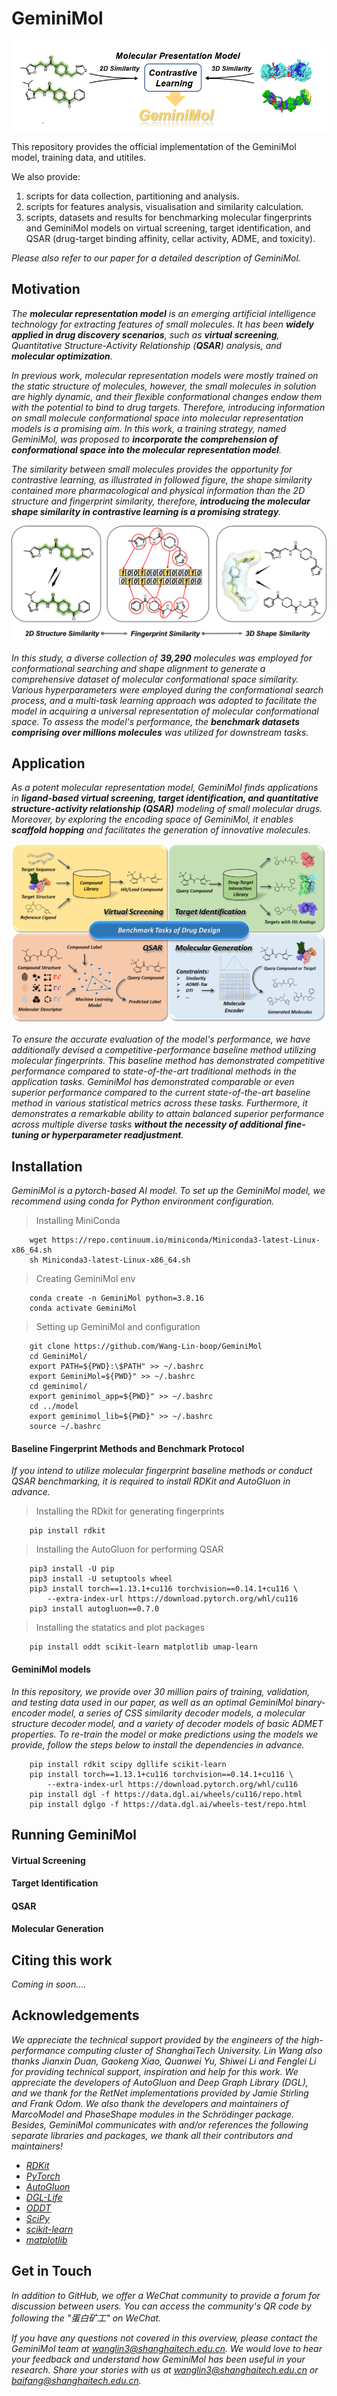 # GeminiMol

![](.image/geminimol.png)  

This repository provides the official implementation of the GeminiMol model, training data, and utitiles.  

We also provide:   

1.  scripts for data collection, partitioning and analysis.    
2.  scripts for features analysis, visualisation and similarity calculation.   
3.  scripts, datasets and results for benchmarking molecular fingerprints and GeminiMol models on virtual screening, target identification, and QSAR (drug-target binding affinity, cellar activity, ADME, and toxicity).    

_Please also refer to our paper for a detailed description of GeminiMol._

## Motivation  

_The **molecular representation model** is an emerging artificial intelligence technology for extracting features of small molecules. It has been **widely applied in drug discovery scenarios**, such as **virtual screening**, Quantitative Structure-Activity Relationship (**QSAR**) analysis, and **molecular optimization**._   
  
_In previous work, molecular representation models were mostly trained on the static structure of molecules, however, the small molecules in solution are highly dynamic, and their flexible conformational changes endow them with the potential to bind to drug targets. Therefore, introducing information on small molecule conformational space into molecular representation models is a promising aim. In this work, a training strategy, named GeminiMol, was proposed to **incorporate the comprehension of conformational space into the molecular representation model**._   

_The similarity between small molecules provides the opportunity for contrastive learning, as illustrated in followed figure, the shape similarity contained more pharmacological and physical information than the 2D structure and fingerprint similarity, therefore, **introducing the molecular shape similarity in contrastive learning is a promising strategy**._

![similarity](.image/similarity.png)

_In this study, a diverse collection of **39,290** molecules was employed for conformational searching and shape alignment to generate a comprehensive dataset of molecular conformational space similarity. Various hyperparameters were employed during the conformational search process, and a multi-task learning approach was adopted to facilitate the model in acquiring a universal representation of molecular conformational space. To assess the model's performance, the **benchmark datasets comprising over millions molecules** was utilized for downstream tasks._    

## Application

_As a potent molecular representation model, GeminiMol finds applications in **ligand-based virtual screening, target identification, and quantitative structure-activity relationship (QSAR)** modeling of small molecular drugs. Moreover, by exploring the encoding space of GeminiMol, it enables **scaffold hopping** and facilitates the generation of innovative molecules._   

![benchmark](.image/benchmark.png)

_To ensure the accurate evaluation of the model's performance, we have additionally devised a competitive-performance baseline method utilizing molecular fingerprints. This baseline method has demonstrated competitive performance compared to state-of-the-art traditional methods in the application tasks. GeminiMol has demonstrated comparable or even superior performance compared to the current state-of-the-art baseline method in various statistical metrics across these tasks. Furthermore, it demonstrates a remarkable ability to attain balanced superior performance across multiple diverse tasks **without the necessity of additional fine-tuning or hyperparameter readjustment**._

## Installation

_GeminiMol is a pytorch-based AI model. To set up the GeminiMol model, we recommend using conda for Python environment configuration._   

> Installing MiniConda
```
    wget https://repo.continuum.io/miniconda/Miniconda3-latest-Linux-x86_64.sh
    sh Miniconda3-latest-Linux-x86_64.sh
```
> Creating GeminiMol env
```
    conda create -n GeminiMol python=3.8.16
    conda activate GeminiMol
```
> Setting up GeminiMol and configuration
```
    git clone https://github.com/Wang-Lin-boop/GeminiMol
    cd GeminiMol/
    export PATH=${PWD}:\$PATH" >> ~/.bashrc
    export GeminiMol=${PWD}" >> ~/.bashrc
    cd geminimol/
    export geminimol_app=${PWD}" >> ~/.bashrc
    cd ../model
    export geminimol_lib=${PWD}" >> ~/.bashrc
    source ~/.bashrc
```

#### Baseline Fingerprint Methods and Benchmark Protocol

_If you intend to utilize molecular fingerprint baseline methods or conduct QSAR benchmarking, it is required to install RDKit and AutoGluon in advance._     

> Installing the RDkit for generating fingerprints

```
    pip install rdkit
```

> Installing the AutoGluon for performing QSAR

``` 
    pip3 install -U pip
    pip3 install -U setuptools wheel
    pip3 install torch==1.13.1+cu116 torchvision==0.14.1+cu116 \
        --extra-index-url https://download.pytorch.org/whl/cu116
    pip3 install autogluon==0.7.0
```

> Installing the statatics and plot packages

```
    pip install oddt scikit-learn matplotlib umap-learn
```

#### GeminiMol models

_In this repository, we provide over 30 million pairs of training, validation, and testing data used in our paper, as well as an optimal GeminiMol binary-encoder model, a series of CSS similarity decoder models, a molecular structure decoder model, and a variety of decoder models of basic ADMET properties. To re-train the model or make predictions using the models we provide, follow the steps below to install the dependencies in advance._

```
    pip install rdkit scipy dgllife scikit-learn
    pip install torch==1.13.1+cu116 torchvision==0.14.1+cu116 \
        --extra-index-url https://download.pytorch.org/whl/cu116
    pip install dgl -f https://data.dgl.ai/wheels/cu116/repo.html
    pip install dglgo -f https://data.dgl.ai/wheels-test/repo.html
```

## Running GeminiMol



#### Virtual Screening 

#### Target Identification

#### QSAR

#### Molecular Generation


## Citing this work

_Coming in soon...._

## Acknowledgements

_We appreciate the technical support provided by the engineers of the high-performance computing cluster of ShanghaiTech University. Lin Wang also thanks Jianxin Duan, Gaokeng Xiao, Quanwei Yu, Shiwei Li and Fenglei Li for providing technical support, inspiration and help for this work. We appreciate the developers of AutoGluon and Deep Graph Library (DGL), and we thank for the RetNet implementations provided by Jamie Stirling and Frank Odom. We also thank the developers and maintainers of MarcoModel and PhaseShape modules in the Schrödinger package. Besides, GeminiMol communicates with and/or references the following separate libraries and packages, we thank all their contributors and maintainers!_  

*  [_RDKit_](https://www.rdkit.org/)
*  [_PyTorch_](https://pytorch.org/)
*  [_AutoGluon_](https://auto.gluon.ai/stable/index.html)
*  [_DGL-Life_](https://lifesci.dgl.ai/)
*  [_ODDT_](https://oddt.readthedocs.io/en/latest/)
*  [_SciPy_](https://scipy.org/)
*  [_scikit-learn_](https://scikit-learn.org/stable/)
*  [_matplotlib_](https://matplotlib.org/)

## Get in Touch

_In addition to GitHub, we offer a WeChat community to provide a forum for discussion between users. You can access the community's QR code by following the "蛋白矿工" on WeChat._    

_If you have any questions not covered in this overview, please contact the GeminiMol team at wanglin3@shanghaitech.edu.cn. We would love to hear your feedback and understand how GeminiMol has been useful in your research. Share your stories with us at wanglin3@shanghaitech.edu.cn or baifang@shanghaitech.edu.cn._  

